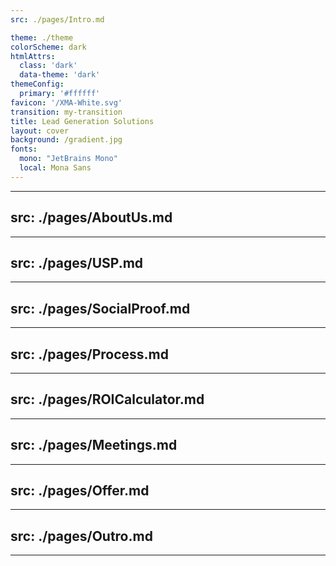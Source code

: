 ```yaml
---
src: ./pages/Intro.md

theme: ./theme
colorScheme: dark
htmlAttrs:
  class: 'dark'
  data-theme: 'dark'
themeConfig:
  primary: '#ffffff'
favicon: '/XMA-White.svg'
transition: my-transition
title: Lead Generation Solutions
layout: cover
background: /gradient.jpg
fonts:
  mono: "JetBrains Mono"
  local: Mona Sans
---
```


---
src: ./pages/AboutUs.md
---

---
src: ./pages/USP.md
---

---
src: ./pages/SocialProof.md
---

---
src: ./pages/Process.md
---

---
src: ./pages/ROICalculator.md
---

<!-- --- -->
<!-- src: ./pages/Clients.md -->
<!-- --- -->

---
src: ./pages/Meetings.md
---

---
src: ./pages/Offer.md
---

---
src: ./pages/Outro.md
---

---
